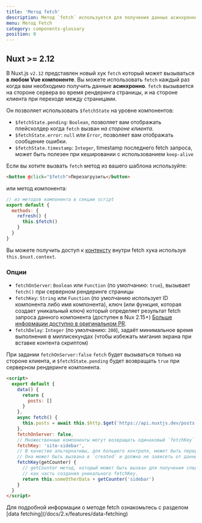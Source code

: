 ```yaml
---
title: 'Метод fetch'
description: Метод `fetch` используется для получения данных асинхронно. Он вызывается на стороне сервера во время рендеринга страницы, и на стороне клиента при переходе между страницами.
menu: Метод Fetch
category: components-glossary
position: 0
---
```


## Nuxt >= 2.12

В Nuxt.js `v2.12` представлен новый хук `fetch` который может вызываться **в любом Vue компоненте**. Вы можете использовать `fetch` каждый раз когда вам необходимо получить данные **асинхронно**. `fetch` вызывается на стороне сервера во время рендеринга страницы, и на стороне клиента при переходе между страницами.

Он позволяет использовать `$fetchState` на уровне компонентов:

- `$fetchState.pending`: `Boolean`, позволяет вам отображать плейсхолдер когда `fetch` вызван _на стороне клиента_.
- `$fetchState.error`: `null` или `Error`, позволяет вам отображать сообщение ошибки.
- `$fetchState.timestamp`: `Integer`, timestamp последнего fetch запроса, может быть полезен при кешировании с использованием `keep-alive`

Если вы хотите вызвать `fetch` метод из вашего шаблона используйте:

```html
<button @click="$fetch">Перезагрузить</button>
```

или метод компонента:

```javascript
// из методов компонента в секции script
export default {
  methods: {
    refresh() {
      this.$fetch()
    }
  }
}
```

Вы можете получить доступ к [контексту](/docs/2.x/internals-glossary/context) внутри fetch хука используя `this.$nuxt.context`.

### Опции

- `fetchOnServer`: `Boolean` или `Function` (по умолчанию: `true`), вызывает `fetch()` при серверном рендеринге страницы
- `fetchKey`: `String` или `Function` (по умолчанию использует ID компонента либо имя компонента), ключ (или функция, которая создает уникальный ключ) который определяет результат fetch запроса данного компонента (доступен в Nux 2.15+) [Больше информации доступно в оригинальном PR](https://github.com/nuxt/nuxt.js/pull/8466).
- `fetchDelay`: `Integer` (по умолчанию: `200`), задаёт минимальное время выполнения в миллисекундах (чтобы избежать мигания экрана при вставке контента скриптом)

При задании `fetchOnServer:false` `fetch` будет вызываться только на стороне клиента, и `$fetchState.pending` будет возвращать `true` при серверном рендеринге компонента.

```html
<script>
  export default {
    data() {
      return {
        posts: []
      }
    },
    async fetch() {
      this.posts = await this.$http.$get('https://api.nuxtjs.dev/posts')
    },
    fetchOnServer: false,
    // Множественные компоненты могут возвращать одинаковый `fetchKey` и Nuxt будет отследивать их по отдельности
    fetchKey: 'site-sidebar',
    // В качестве альтернативы, для большего контроля, может быть передаваться функция с доступом к состоянию компонента
    // Она может быть вызвана в `created` и должна не зависеть от данных получаемых асинхронно
    fetchKey(getCounter) {
      // getCounter метод, который может быть вызван для получения следующего числа в последовательности
      // как часть создания уникального fetchKey.
      return this.someOtherData + getCounter('sidebar')
    }
  }
</script>
```

<base-alert type="next">
Для подробной информации о методе fetch ознакомьтесь с разделом [data fetching](/docs/2.x/features/data-fetching)
</base-alert>
